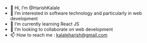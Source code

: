 - 👋 Hi, I’m @HarishKalale
- 👀 I’m interested in software technology and particularly in web development
- 🌱 I’m currently learning React JS
- 💞️ I’m looking to collaborate on web development
- 📫 How to reach me : kalaleharish@gmail.com

<!---
HarishKalale/HarishKalale is a ✨ special ✨ repository because its `README.md` (this file) appears on your GitHub profile.
You can click the Preview link to take a look at your changes.
--->
